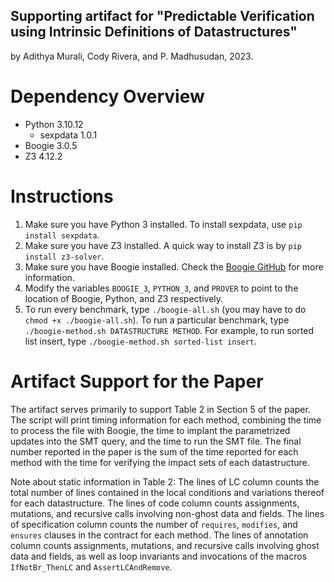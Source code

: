 ## Supporting artifact for "Predictable Verification using Intrinsic Definitions of Datastructures"
by Adithya Murali, Cody Rivera, and P. Madhusudan, 2023.

# Dependency Overview
- Python 3.10.12
    - sexpdata 1.0.1
- Boogie 3.0.5
- Z3 4.12.2

# Instructions
1. Make sure you have Python 3 installed. To install sexpdata, use `pip install sexpdata`.
2. Make sure you have Z3 installed. A quick way to install Z3 is by `pip install z3-solver`.
3. Make sure you have Boogie installed. Check the 
   [Boogie GitHub](https://github.com/boogie-org/boogie) for more information.
4. Modify the variables `BOOGIE_3`, `PYTHON_3`, and `PROVER` to point to the location
   of Boogie, Python, and Z3 respectively.
5. To run every benchmark, type `./boogie-all.sh` (you may have to do `chmod +x ./boogie-all.sh`).
   To run a particular benchmark, type `./boogie-method.sh DATASTRUCTURE METHOD`. For example, to
   run sorted list insert, type `./boogie-method.sh sorted-list insert`.

# Artifact Support for the Paper
The artifact serves primarily to support Table 2 in Section 5 of the paper. The script will print
timing information for each method, combining the time to process the file with Boogie, the time to 
implant the parametrized updates into the SMT query, and the time to run the SMT file. The final number
reported in the paper is the sum of the time reported for each method with the time for verifying the
impact sets of each datastructure.

Note about static information in Table 2: The lines of LC column counts
the total number of lines contained in the local conditions and variations thereof for each 
datastructure. The lines of code column counts assignments, mutations, and recursive calls involving non-ghost
data and fields. The lines of specification column counts the number of `requires`, `modifies`, and `ensures`
clauses in the contract for each method. The lines of annotation column counts assignments, mutations, 
and recursive calls involving ghost data and fields, as well as loop invariants and invocations of the
macros `IfNotBr_ThenLC` and `AssertLCAndRemove`.
